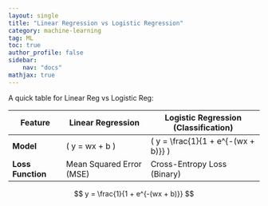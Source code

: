 ```yaml
---
layout: single
title: "Linear Regression vs Logistic Regression"
category: machine-learning
tag: ML
toc: true
author_profile: false
sidebar:
    nav: "docs"
mathjax: true
---
```


A quick table for Linear Reg vs Logistic Reg:

| Feature           | Linear Regression           | Logistic Regression (Classification) |
|------------------|--------------------------|------------------------------------|
| **Model**        | \( y = wx + b \)          | \( y = \frac{1}{1 + e^{-(wx + b)}} \) |
| **Loss Function** | Mean Squared Error (MSE) | Cross-Entropy Loss (Binary)        |

$$
y = \frac{1}{1 + e^{-(wx + b)}}
$$

<script type="text/javascript" async
  src="https://cdnjs.cloudflare.com/ajax/libs/mathjax/2.7.7/MathJax.js?config=TeX-MML-AM_CHTML">
</script>
